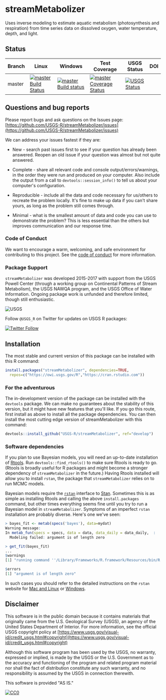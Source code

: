 # streamMetabolizer

Uses inverse modeling to estimate aquatic metabolism (photosynthesis and respiration) from time series data on dissolved oxygen, water temperature, depth, and light.

## Status

| Branch | Linux | Windows | Test Coverage | USGS Status | DOI |
|--------|-------|---------|---------------|-------------|-----|
| master | [![master Build Status](https://travis-ci.org/USGS-R/streamMetabolizer.svg?branch=master)](https://travis-ci.org/USGS-R/streamMetabolizer/branches) | [![master Build status](https://ci.appveyor.com/api/projects/status/605tgcru05jdgb22/branch/master?svg=true)](https://ci.appveyor.com/project/aappling-usgs/streammetabolizer/branch/master) | [![master Coverage Status](https://coveralls.io/repos/github/USGS-R/streamMetabolizer/badge.svg?branch=master)](https://coveralls.io/github/USGS-R/streamMetabolizer?branch=master) | [![USGS Status](https://img.shields.io/badge/USGS-Research-blue.svg)](https://owi.usgs.gov/R/packages.html#research) | |

## Questions and bug reports

Please report bugs and ask questions on the Issues page:
[https://github.com/USGS-R/streamMetabolizer/issues](https://github.com/USGS-R/streamMetabolizer/issues)

We can address your issues fastest if they are:

* New - search past issues first to see if your question has already been answered. Reopen an old issue if your question was almost but not quite answered.

* Complete - share all relevant code and console output/errors/warnings, in the order they were run and produced on your computer. Also include the output from a call to `devtools::session_info()` to tell us about your computer's configuration.

* Reproducible - include all the data and code necessary for us/others to recreate the problem locally. It's fine to make up data if you can't share yours, as long as the problem still comes through.

* Minimal - what is the smallest amount of data and code you can use to demonstrate the problem? This is less essential than the others but improves communication and our response time.


### Code of Conduct

We want to encourage a warm, welcoming, and safe environment for contributing to this project. See the [code of conduct](https://github.com/USGS-R/streamMetabolizer/blob/develop/CONDUCT.md) for more information.

### Package Support

`streamMetabolizer` was developed 2015-2017 with support from the USGS Powell Center (through a working group on Continental Patterns of Stream Metabolism), the USGS NAWQA program, and the USGS Office of Water Information. Ongoing package work is unfunded and therefore limited, though still enthusiastic.

![USGS](http://usgs-r.github.io/images/usgs.png)

Follow `@USGS_R` on Twitter for updates on USGS R packages:

[![Twitter Follow](https://img.shields.io/twitter/follow/USGS_R.svg?style=social&label=Follow%20USGS_R)](https://twitter.com/USGS_R)

## Installation

The most stable and current version of this package can be installed with this R command:
```r
install.packages("streamMetabolizer", dependencies=TRUE, 
  repos=c("https://owi.usgs.gov/R","https://cran.rstudio.com"))
```

### For the adventurous

The in-development version of the package can be installed with the `devtools` package. 
We can make no guarantees about the stability of this version, 
but it might have new features that you'll like.
If you go this route, first install as above to install all the package dependencies.
You can then install the most cutting edge version of streamMetabolizer with this command:
```r
devtools::install_github("USGS-R/streamMetabolizer", ref="develop")
```

### Software dependencies

If you plan to use Bayesian models, you will need an up-to-date installation of
[Rtools](https://cran.r-project.org/bin/windows/Rtools/). Run
`devtools::find_rtools()` to make sure Rtools is ready to go. (Rtools is broadly
useful for R packages and might become a stronger dependency of
`streamMetabolizer` in the future.) Having Rtools installed will allow you to
install `rstan`, the package that `streamMetabolizer` relies on to run MCMC
models.

Bayesian models require the [`rstan`](http://mc-stan.org/interfaces/rstan.html) 
interface to [Stan](http://mc-stan.org/). Sometimes this is as simple as
installing Rtools and calling the above `install.packages` command, but other
times everything seems fine until you try to run a Bayesian model in
`streamMetabolizer`. Symptoms of an imperfect `rstan` installation are probably
diverse. Here's one we've seen:
```r
> bayes_fit <- metab(specs('bayes'), data=mydat)
Warning message:
In metab_fun(specs = specs, data = data, data_daily = data_daily,  :
  Modeling failed: argument is of length zero

> get_fit(bayes_fit)
...
$warnings
[1] "running command ''/Library/Frameworks/R.framework/Resources/bin/R' CMD config CXX 2>/dev/null' had status 1"

$errors
[1] "argument is of length zero"
```
In such cases you should refer to the detailed instructions on the `rstan` website for 
[Mac and Linux](https://github.com/stan-dev/rstan/wiki/Installing-RStan-on-Mac-or-Linux) 
or [Windows](https://github.com/stan-dev/rstan/wiki/Installing-RStan-on-Windows).

## Disclaimer

This software is in the public domain because it contains materials that originally came from the U.S. Geological Survey  (USGS), an agency of the United States Department of Interior. For more information, see the official USGS copyright policy at [https://www.usgs.gov/visual-id/credit_usgs.html#copyright](https://www.usgs.gov/visual-id/credit_usgs.html#copyright)

Although this software program has been used by the USGS, no warranty, expressed or implied, is made by the USGS or the U.S. Government as to the accuracy and functioning of the program and related program material nor shall the fact of distribution constitute any such warranty, and no responsibility is assumed by the USGS in connection therewith.

This software is provided "AS IS."

 [
    ![CC0](https://i.creativecommons.org/p/zero/1.0/88x31.png)
  ](https://creativecommons.org/publicdomain/zero/1.0/)

